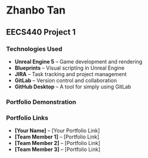 # Zhanbo Tan

## EECS440 Project 1

### Technologies Used
- **Unreal Engine 5** – Game development and rendering
- **Blueprints** – Visual scripting in Unreal Engine
- **JIRA** – Task tracking and project management
- **GitLab** – Version control and collaboration
- **GitHub Desktop** – A tool for simply using GitLab

### Portfolio Demonstration


### Portfolio Links
- **[Your Name]** – [Your Portfolio Link]
- **[Team Member 1]** – [Portfolio Link]
- **[Team Member 2]** – [Portfolio Link]
- **[Team Member 3]** – [Portfolio Link]
